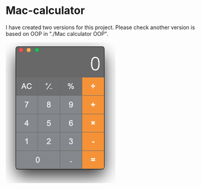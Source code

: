 # Mac-calculator

  I have created two versions for this project. Please check another version is based on OOP in "./Mac calculator OOP".
  
  ![Mac Calculator Preview](./mac-calculator.png)
  
  
